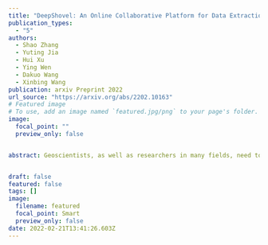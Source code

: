 ```yaml
---
title: "DeepShovel: An Online Collaborative Platform for Data Extraction in Geoscience Literature with AI Assistance"
publication_types:
  - "5"
authors:
  - Shao Zhang
  - Yuting Jia
  - Hui Xu
  - Ying Wen
  - Dakuo Wang
  - Xinbing Wang
publication: arxiv Preprint 2022
url_source: "https://arxiv.org/abs/2202.10163"
# Featured image
# To use, add an image named `featured.jpg/png` to your page's folder. 
image:
  focal_point: ""
  preview_only: false


abstract: Geoscientists, as well as researchers in many fields, need to read a huge amount of literature to locate, extract, and aggregate relevant results and data to enable future research or to build a scientific database, but there is no existing system to support this use case well. In this paper, based on the findings of a formative study about how geoscientists collaboratively annotate literature and extract and aggregate data, we proposed DeepShovel, a publicly-available AI-assisted data extraction system to support their needs. DeepShovel leverages the state-of-the-art neural network models to support researcher(s) easily and accurately annotate papers (in the PDF format) and extract data from tables, figures, maps, etc. in a human-AI collaboration manner. A follow-up user evaluation with 14 researchers suggested DeepShovel improved users' efficiency of data extraction for building scientific databases, and encouraged teams to form a larger scale but more tightly-coupled collaboration.


draft: false
featured: false
tags: []
image:
  filename: featured
  focal_point: Smart
  preview_only: false
date: 2022-02-21T13:41:26.603Z
---
```


